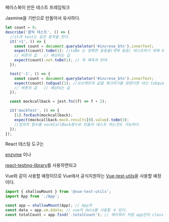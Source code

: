 페이스북이 만든 테스트 프레임워크

Jasmine을 기반으로 만들어서 유사하다.

```js
let count = 0;
describe('클릭 테스트', () => {
  //it과 test는 같은 동작을 한다.
  it('+1', () => {
    const count = document.querySeletor('#increse_btn').innerText;
    expect(count).toBe(1); //toBe 는 정확한 동등을(객체 동등) 테스트하기 위해 Object.is를 사용한다.
    // 버튼의 값   // 예상되는 값
    expect(count).not.toBe(1); // 위 예측과 반대
  });

  test('-1', () => {
    const count = document.querySeletor('#increse_btn').innerText;
    expect(count).toEqual(1); //오브젝트의 값을 체크하기를 원한다면 대신 toEqual를 사용.
    // 버튼의 값   // 예상되는 값
  });

  const mockcallback = jest.fn((f) => f + 2);

  it('mockTest', () => {
    [1].forEach(mockcallback);
    expect(mockcallback.mock.results[0].value).toBe(3);
    //임의의 함수를 nockCallBack함수로 만들어 테스트 하는것도 가능하다.
  });
});
```

React 테스팅 도구는

[enzyme](https://enzymejs.github.io/enzyme/) 이나

[react-testing-library](https://testing-library.com/docs/react-testing-library/intro)를 사용하면되고

Vue와 같이 사용할 예정이므로 Vue에서 공식지원하는
[Vue-test-utils](https://vue-test-utils.vuejs.org/)을 사용할 예정이다.

```js
import { shallowMount } from '@vue-test-utils';
import App from './App';

const app = shallowMount(App); // App의
const data = app.vm.$data; // vue의 data를 사용할 수 있다.
const totalCount = app.find('.totalCount'); // 제이쿼리 처럼 app안의 class totalCount를 찾아줌
```
